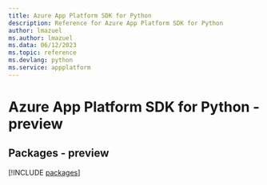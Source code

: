 ```yaml
---
title: Azure App Platform SDK for Python
description: Reference for Azure App Platform SDK for Python
author: lmazuel
ms.author: lmazuel
ms.data: 06/12/2023
ms.topic: reference
ms.devlang: python
ms.service: appplatform
---
```

# Azure App Platform SDK for Python - preview
## Packages - preview
[!INCLUDE [packages](app-platform-index.md)]